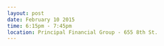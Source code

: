 ---
layout: post
date: February 10 2015
time: 6:15pm - 7:45pm
location: Principal Financial Group - 655 8th St.
---